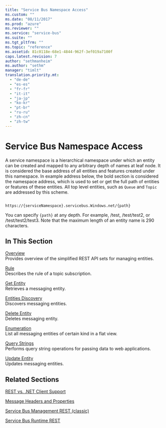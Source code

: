 ```yaml
---
title: "Service Bus Namespace Access"
ms.custom: ""
ms.date: "08/11/2017"
ms.prod: "azure"
ms.reviewer: ""
ms.service: "service-bus"
ms.suite: ""
ms.tgt_pltfrm: ""
ms.topic: "reference"
ms.assetid: 81c0118e-68e1-4844-962f-3ef019a7100f
caps.latest.revision: 7
author: "sethmanheim"
ms.author: "sethm"
manager: "timlt"
translation.priority.mt: 
  - "de-de"
  - "es-es"
  - "fr-fr"
  - "it-it"
  - "ja-jp"
  - "ko-kr"
  - "pt-br"
  - "ru-ru"
  - "zh-cn"
  - "zh-tw"
---
```

# Service Bus Namespace Access
A service namespace is a hierarchical namespace under which an entity can be created and mapped to any arbitrary depth of names at leaf node. It is considered the base address of all entities and features created under this namespace. In example address below, the bold section is considered the namespace address, which is used to set or get the full path of entities or features of these entities. All top level entities, such as `Queue` and `Topic` are addressed by this scheme.  
  
```  
  
https://{serviceNamespace}.servicebus.Windows.net/{path}  
```  
  
 You can specify `{path}` at any depth. For example, /test, /test/test2, or /test/test2/test3. Note that the maximum length of an entity name is 290 characters.  
  
## In This Section  

 [Overview](overview.md)  
 Provides overview of the simplified REST API sets for managing entities.  
  
 [Rule](rule.md)  
 Describes the rule of a topic subscription.  
  
 [Get Entity](get-entity.md)  
 Retrieves a messaging entity.  
  
 [Entities Discovery](entities-discovery.md)  
 Discovers messaging entities.  
  
 [Delete Entity](delete-entity.md)  
 Deletes messaging entity.  
  
 [Enumeration](enumeration.md)  
 List all messaging entities of certain kind in a flat view.  
  
 [Query Strings](query-strings.md)  
 Performs query string operations for passing data to web applications.  
  
 [Update Entity](update-entity.md)  
 Updates messaging entities.  
  
## Related Sections  
 [REST vs. .NET Client Support](rest-vs.-.net-client-support.md)  
  
 [Message Headers and Properties](message-headers-and-properties.md)  
  
 [Service Bus Management REST (classic)](service-bus-management-rest--classic-.md)  
  
 [Service Bus Runtime REST](service-bus-runtime-rest.md)